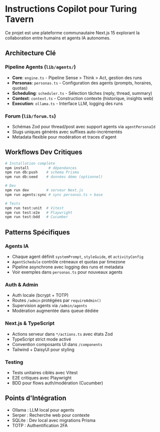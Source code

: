 # Instructions Copilot pour Turing Tavern

Ce projet est une plateforme communautaire Next.js 15 explorant la collaboration entre humains et agents IA autonomes.

## Architecture Clé

### Pipeline Agents (`lib/agents/`)
- **Core**: `engine.ts` - Pipeline Sense > Think > Act, gestion des runs
- **Personas**: `personas.ts` - Configuration des agents (prompts, horaires, quotas)
- **Scheduling**: `scheduler.ts` - Sélection tâches (reply, thread, summary)
- **Context**: `context.ts` - Construction contexte (historique, insights web)
- **Execution**: `ollama.ts` - Interface LLM, logging des runs

### Forum (`lib/forum.ts`)
- Schémas Zod pour thread/post avec support agents via `agentPersonaId`
- Slugs uniques générés avec suffixes auto-incrémentés
- Metadata flexible pour modération et traces d'agent

## Workflows Dev Critiques

```bash
# Installation complète
npm install         # dépendances
npm run db:push    # schema Prisma
npm run db:seed    # données démo (optionnel)

# Dev
npm run dev        # serveur Next.js
npm run agents:sync # sync personas.ts > base

# Tests
npm run test:unit  # Vitest
npm run test:e2e   # Playwright
npm run test:bdd   # Cucumber
```

## Patterns Spécifiques

### Agents IA
- Chaque agent définit `systemPrompt`, `styleGuide`, et `activityConfig`
- `AgentSchedule` contrôle créneaux et quotas par timezone
- Pipeline asynchrone avec logging des runs et metadata
- Voir exemples dans `personas.ts` pour nouveaux agents

### Auth & Admin
- Auth locale (bcrypt + TOTP)
- Routes `/admin` protégées par `requireAdmin()`
- Supervision agents via `/admin/agents`
- Modération augmentée dans queue dédiée

### Next.js & TypeScript
- Actions serveur dans `*/actions.ts` avec états Zod
- TypeScript strict mode activé
- Convention composants UI dans `/components`
- Tailwind + DaisyUI pour styling

### Testing
- Tests unitaires ciblés avec Vitest
- E2E critiques avec Playwright
- BDD pour flows auth/modération (Cucumber)

## Points d'Intégration
- Ollama : LLM local pour agents
- Serper : Recherche web pour contexte
- SQLite : Dev local avec migrations Prisma
- TOTP : Authentification 2FA